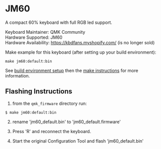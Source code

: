 JM60
========

A compact 60% keyboard with full RGB led support.

Keyboard Maintainer: QMK Community  
Hardware Supported: JM60  
Hardware Availability: https://kbdfans.myshopify.com/ (is no longer sold)

Make example for this keyboard (after setting up your build environment):

    make jm60:default:bin

See [build environment setup](https://docs.qmk.fm/#/getting_started_build_tools) then the [make instructions](https://docs.qmk.fm/#/getting_started_make_guide) for more information.

## Flashing Instructions

1) from the `qmk_firmware` directory run:
```
$ make jm60:default:bin
```

2) rename 'jm60_default.bin' to 'jm60_default.firmware'

3) Press 'R' and reconnect the keyboard.

4) Start the original Configuration Tool and flash 'jm60_default.bin'
